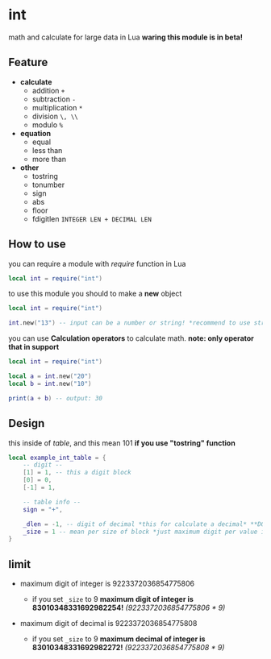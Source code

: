 # int

math and calculate for large data in Lua
**waring this module is in beta!**

## Feature

- **calculate**
    - addition `+`
    - subtraction `-`
    - multiplication `*`
    - division `\, \\`
    - modulo `%`
- **equation**
    - equal
    - less than
    - more than
- **other**
    - tostring
    - tonumber
    - sign
    - abs
    - floor
    - fdigitlen `INTEGER LEN + DECIMAL LEN`

## How to use

you can require a module with *require* function in Lua
```lua
local int = require("int")
```

to use this module you should to make a **new** object
```lua
local int = require("int")

int.new("13") -- input can be a number or string! *recommend to use string*
```

you can use **Calculation operators** to calculate math. 
**note: only operator that in support**
```lua
local int = require("int")

local a = int.new("20")
local b = int.new("10")

print(a + b) -- output: 30
```
## Design
this inside of *table*, and this mean 101 **if you use "tostring" function**
```lua
local example_int_table = {
    -- digit --
    [1] = 1, -- this a digit block
    [0] = 0,
    [-1] = 1,

    -- table info --
    sign = "+",

    _dlen = -1, -- digit of decimal *this for calculate a decimal* **DO NOT CHANGE. HAVE LIMIT!!**
    _size = 1 -- mean per size of block *just maximum digit per value in the digit block* **DO NOT CHANGE. HAVE LIMIT!!**
}
```
## limit
- maximum digit of integer is 9223372036854775806
    - if you set `_size` to 9 **maximum digit of integer is 83010348331692982254!** *(9223372036854775806 * 9)*

- maximum digit of decimal is 9223372036854775808
    - if you set `_size` to 9 **maximum decimal of integer is 83010348331692982272!** *(9223372036854775808 * 9)*
